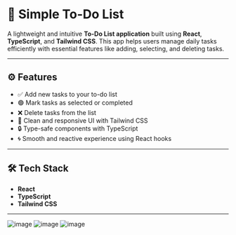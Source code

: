 # 📝 Simple To-Do List

A lightweight and intuitive **To-Do List application** built using **React**, **TypeScript**, and **Tailwind CSS**. This app helps users manage daily tasks efficiently with essential features like adding, selecting, and deleting tasks.

---

## ⚙️ Features

- ✅ Add new tasks to your to-do list
- 🟢 Mark tasks as selected or completed
- ❌ Delete tasks from the list
- 🧼 Clean and responsive UI with Tailwind CSS
- 🔒 Type-safe components with TypeScript
- 🌀 Smooth and reactive experience using React hooks

---

## 🛠️ Tech Stack

- **React** 
- **TypeScript** 
- **Tailwind CSS** 

---

![image](https://github.com/user-attachments/assets/83e7fa1f-03f9-41eb-a8af-7bf9c9c03931)
![image](https://github.com/user-attachments/assets/1b8a5c1a-34b8-4e83-87d5-0f9697b722bd)
![image](https://github.com/user-attachments/assets/9ffa8318-abbd-4bc2-b102-c811f074c849)
